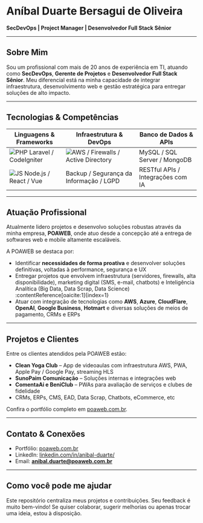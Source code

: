 # Aníbal Duarte Bersagui de Oliveira 

**SecDevOps | Project Manager | Desenvolvedor Full Stack Sênior**

---

##  Sobre Mim

Sou um profissional com mais de 20 anos de experiência em TI, atuando como **SecDevOps**, **Gerente de Projetos** e **Desenvolvedor Full Stack Sênior**. Meu diferencial está na minha capacidade de integrar infraestrutura, desenvolvimento web e gestão estratégica para entregar soluções de alto impacto.

---

##  Tecnologias & Competências

| Linguagens & Frameworks | Infraestrutura & DevOps | Banco de Dados & APIs |
|-------------------------|--------------------------|-----------------------|
| ![PHP](https://img.shields.io/badge/PHP-%3C%2F%3E-blue) Laravel / CodeIgniter  | ![AWS](https://img.shields.io/badge/AWS-cloud-orange) / Firewalls / Active Directory  | MySQL / SQL Server / MongoDB |
| ![JS](https://img.shields.io/badge/JS-%E2%9C%86-yellow) Node.js / React / Vue  | Backup / Segurança da Informação / LGPD | RESTful APIs / Integrações com IA |

---

##  Atuação Profissional

Atualmente lidero projetos e desenvolvo soluções robustas através da minha empresa, **POAWEB**, onde atuo desde a concepção até a entrega de softwares web e mobile altamente escaláveis.

A POAWEB se destaca por:

- Identificar **necessidades de forma proativa** e desenvolver soluções definitivas, voltadas à performance, segurança e UX  
- Entregar projetos que envolvem infraestrutura (servidores, firewalls, alta disponibilidade), marketing digital (SMS, e-mail, chatbots) e Inteligência Analítica (Big Data, Data Scrap, Data Science) :contentReference[oaicite:1]{index=1}  
- Atuar com integração de tecnologias como **AWS**, **Azure**, **CloudFlare**, **OpenAI**, **Google Business**, **Hotmart** e diversas soluções de meios de pagamento, CRMs e ERPs

---

##  Projetos e Clientes

Entre os clientes atendidos pela POAWEB estão:

- **Clean Yoga Club** – App de videoaulas com infraestrutura AWS, PWA, Apple Pay / Google Pay, streaming HLS  
- **SunoPaim Comunicação** – Soluções internas e integrações web  
- **ComentaAi e BeniClub** – PWAs para avaliação de serviços e clubes de fidelidade  
- CRMs, ERPs, CMS, EAD, Data Scrap, Chatbots, eCommerce, etc

Confira o portfólio completo em [poaweb.com.br](https://www.poaweb.com.br).

---

##  Contato & Conexões

- Portfólio: [poaweb.com.br](https://www.poaweb.com.br)  
- LinkedIn: [linkedin.com/in/anibal-duarte/](https://www.linkedin.com/in/anibal-duarte/)  
- Email: **anibal.duarte@poaweb.com.br**

---

##  Como você pode me ajudar

Este repositório centraliza meus projetos e contribuições. Seu feedback é muito bem-vindo! Se quiser colaborar, sugerir melhorias ou apenas trocar uma ideia, estou à disposição.

